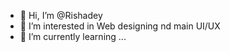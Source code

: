 - 👋 Hi, I’m @Rishadey
- 👀 I’m interested in Web designing nd main UI/UX
- 🌱 I’m currently learning ...

<!---
Rishadey/Rishadey is a ✨ special ✨ repository because its `README.md` (this file) appears on your GitHub profile.
You can click the Preview link to take a look at your changes.
--->
